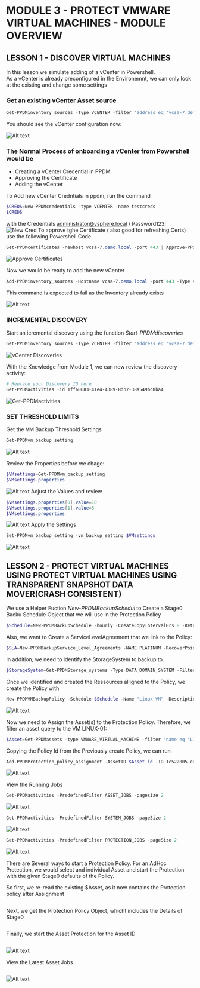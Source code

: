# MODULE 3 - PROTECT VMWARE VIRTUAL MACHINES - MODULE OVERVIEW

## LESSON 1 - DISCOVER VIRTUAL MACHINES

In this lesson we simulate adding of a vCenter in Powershell.  
As a vCenter is already preconfigured in the Environemnt, we can only look at the existing and change some settings

### Get an existing vCenter Asset source

```Powershell
Get-PPDMinventory_sources -Type VCENTER -filter 'address eq "vcsa-7.demo.local"'
```

You should see the vCenter configuration now:

![Alt text](image-6.png)

### The Normal Process of onboarding a vCenter from Powershell would be

- Creating a vCenter Credential in PPDM
- Approving the Certificate
- Adding the vCenter

To Add  new vCenter Credntials in ppdm, run the command

```Powershell
$CREDS=New-PPDMcredentials -type VCENTER -name testcreds
$CREDS
```

with the Credentials <administrator@vsphere.local> / Password123!
![New Cred](image-9.png)
To approve tghe Certificate ( also good for refreshing Certs) use the following Powershell Code

```Powershell
Get-PPDMcertificates -newhost vcsa-7.demo.local -port 443 | Approve-PPDMcertificates
```

![Approve Certificates](image-7.png)

Now we  would be ready to add the new vCenter

```Powershell
Add-PPDMinventory_sources -Hostname vcsa-7.demo.local -port 443 -Type VCENTER -isHostingvCenter -ID $CREDS.id -Name "DEMO VCENTER"
```

This command is expected to fail as the Inventory already exists

![Alt text](image-10.png)

### INCREMENTAL DISCOVERY

Start an icremental discovery using the function *Start-PPDMdiscoveries*

```Powershell
Get-PPDMinventory_sources -Type VCENTER -filter 'address eq "vcsa-7.demo.local"' | Start-PPDMdiscoveries -level DataCopies -start inventory-sources
```

![vCenter Discoveries](image-11.png)

With the Knowledge from Module 1, we can now review the discovery activity:

```Powershell
# Replace your Discovery ID here
Get-PPDMactivities -id 1ff60683-41e4-4389-8db7-38a549bc8ba4 
```

![Get-PPDMactivities](image-12.png)

### SET THRESHOLD LIMITS

Get the VM Backup Threshold Settings 

```Powershell
Get-PPDMvm_backup_setting
```

![Alt text](image-14.png)

Review the Properties before we chage:

```Powershell
$VMsettings=Get-PPDMvm_backup_setting
$VMsettings.properties
```

![Alt text](image-13.png)
Adjust the Values and review

```Powershell
$VMsettings.properties[0].value=10
$VMsettings.properties[1].value=5
$VMsettings.properties
```

![Alt text](image-15.png)
Apply the Settings

```Powershell
Set-PPDMvm_backup_setting -vm_backup_setting $VMsettings
```

![Alt text](image-16.png)

## LESSON 2 - PROTECT VIRTUAL MACHINES USING PROTECT VIRTUAL MACHINES USING TRANSPARENT SNAPSHOT DATA MOVER(CRASH CONSISTENT)

We use a Helper Fuction *New-PPDMBackupSchedul* to Create a Stage0 Backu Schedule Object that we will use in the Protection Policy

```Powershell
$Schedule=New-PPDMBackupSchedule -hourly -CreateCopyIntervalHrs 8 -RetentionUnit DAY -RetentionInterval 2
```

Also, we want to Create a ServiceLevelAgreement that we link to the Policy:

```Powershell
$SLA=New-PPDMBackupService_Level_Agreements -NAME PLATINUM -RecoverPointObjective -RecoverPointUnit HOURS -RecoverPointInterval 24 -DeletionCompliance -ComplianceWindow -ComplianceWindowCopyType ALL
```

In addition, we need to identify the StorageSystem to backup to.

```Powershell
$StorageSystem=Get-PPDMStorage_systems -Type DATA_DOMAIN_SYSTEM -Filter {name eq "ddve-01.demo.local"}
```

Once we identified and created the Ressources alligned to the Policy, we create the Policy with

```Powershell
New-PPDMVMBackupPolicy -Schedule $Schedule -Name "Linux VM" -Description "Protect Linux VM" -backupMode FSS -StorageSystemID $StorageSystem.id -SLAId $SLA.id
```

![Alt text](image-23.png)

Now we need to Assign the Asset(s) to the Protection Policy. Therefore, we filter an asset query to the VM LINUX-01:

```Powershell
$Asset=Get-PPDMassets -type VMWARE_VIRTUAL_MACHINE -filter 'name eq "LINUX-01"'
```

Copying the Policy Id from the Previously create Policy, we can run

```Powershell
Add-PPDMProtection_policy_assignment -AssetID $Asset.id -ID 1c522005-ea7b-4309-8527-b02542bbd281
```

![Alt text](image-19.png)

View the Running Jobs

```Powershell
Get-PPDMactivities -PredefinedFilter ASSET_JOBS -pagesize 2
```

![Alt text](image-24.png)

```Powershell
Get-PPDMactivities -PredefinedFilter SYSTEM_JOBS -pageSize 2
```

![Alt text](image-25.png)

```Powershell
Get-PPDMactivities -PredefinedFilter PROTECTION_JOBS -pageSize 2
```

![Alt text](image-26.png)

There are Several ways to start a Protection Policy. For an AdHoc Protection, we would select  and individual Asset and start the Protection with the given Stage0 defaults of the Policy.

So first, we re-read the existing $Asset, as it now contains the Protection policy after Assignment

```Powershell

```

Next, we get the Protection Policy Object, whicht includes the Details of Stage0

```Powershell

```

Finally, we start the Asset Protection for the Asset ID

```Powershell

```

![Alt text](image-27.png)

View the Latest Asset Jobs

```Powershell

```

![Alt text](image-28.png)